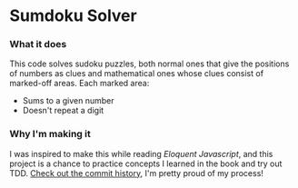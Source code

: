 # Sumdoku Solver
### What it does
This code solves sudoku puzzles, both normal ones that give the positions of numbers as clues and mathematical ones whose clues consist of marked-off areas. Each marked area:
- Sums to a given number
- Doesn't repeat a digit
### Why I'm making it
I was inspired to make this while reading *Eloquent Javascript*, and this project is a chance to practice concepts I learned in the book and try out TDD.
[Check out the commit history](https://github.com/Mogkc/sumduko-solver/commits/master), I'm pretty proud of my process!
